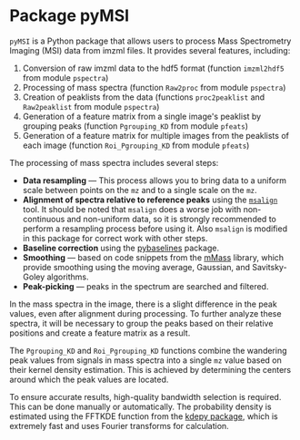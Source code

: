 # Package pyMSI

`pyMSI` is a Python package that allows users to process Mass Spectrometry Imaging (MSI) data from imzml files. It provides several features, including:
1) Conversion of raw imzml data to the hdf5 format (function `imzml2hdf5` from module `pspectra`)
2) Processing of mass spectra (function `Raw2proc` from module `pspectra`)
3) Creation of peaklists from the data (functions `proc2peaklist` and `Raw2peaklist` from module `pspectra`)
4) Generation of a feature matrix from a single image's peaklist by grouping peaks (function `Pgrouping_KD` from module `pfeats`)
5) Generation of a feature matrix for multiple images from the peaklists of each image (function `Roi_Pgrouping_KD` from module `pfeats`)

The processing of mass spectra includes several steps:
- **Data resampling** — This process allows you to bring data to a uniform scale between points on the `mz` and to a single scale on the `mz`.
- **Alignment of spectra relative to reference peaks** using the [`msalign`](attachmnet:https://github.com/lukasz-migas/msalign) tool. It should be noted that `msalign` does a worse job with non-continuous and non-uniform data, so it is strongly recommended to perform a resampling process before using it. Also `msalign` is modified in this package for correct work with other steps.
- **Baseline correction** using the [pybaselines](attachmnet:https://pybaselines.readthedocs.io) package.
- **Smoothing** — based on code snippets from the [mMass](https://github.com/xxao/mMass) library, which provide smoothing using the moving average, Gaussian, and Savitsky-Goley algorithms.
- **Peak-picking** — peaks in the spectrum are searched and filtered.

In the mass spectra in the image, there is a slight difference in the peak values, even after alignment during processing. To further analyze these spectra, it will be necessary to group the peaks based on their relative positions and create a feature matrix as a result.

The `Pgrouping_KD` and `Roi_Pgrouping_KD` functions combine the wandering peak values from signals in mass spectra into a single `mz` value based on their kernel density estimation. This is achieved by determining the centers around which the peak values are located.

To ensure accurate results, high-quality bandwidth selection is required. This can be done manually or automatically. The probability density is estimated using the FFTKDE function from the [kdepy package](https://github.com/tommyod/KDEpy), which is extremely fast and uses Fourier transforms for calculation.
